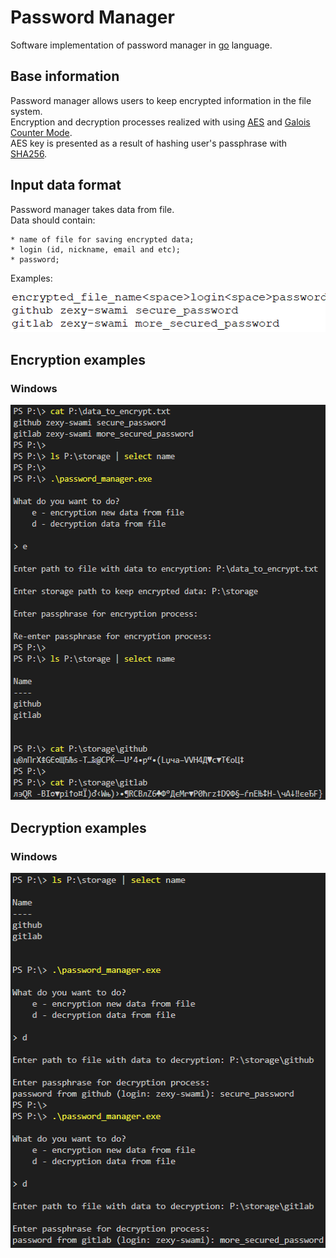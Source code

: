 # Password Manager
Software implementation of password manager in [go](https://go.dev) language.<br>

## Base information
Password manager allows users to keep encrypted information in the file system.<br>
Encryption and decryption processes realized with using [AES](https://en.wikipedia.org/wiki/Advanced_Encryption_Standard) and 
[Galois Counter Mode](https://en.wikipedia.org/wiki/Galois/Counter_Mode).<br>
AES key is presented as a result of hashing user's passphrase with [SHA256](https://en.wikipedia.org/wiki/SHA-2).

## Input data format
Password manager takes data from file.<br>
Data should contain:
```
* name of file for saving encrypted data;
* login (id, nickname, email and etc);
* password;
```
Examples:<br>
<p align="center">
  <img width="505" height="64" src="https://github.com/zexy-swami/password_manager/blob/main/images/input_file_format.png">
</p>

## Encryption examples
### Windows
<p align="center">
  <img width="546" height="632" src="https://github.com/zexy-swami/password_manager/blob/main/images/encryption_windows.png">
</p>

## Decryption examples
### Windows
<p align="center">
  <img width="510" height="600" src="https://github.com/zexy-swami/password_manager/blob/main/images/decryption_windows.png">
</p>

